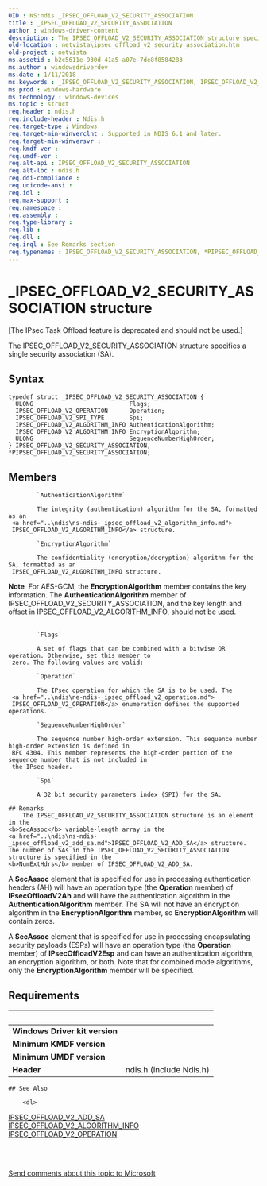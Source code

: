 ```yaml
---
UID : NS:ndis._IPSEC_OFFLOAD_V2_SECURITY_ASSOCIATION
title : _IPSEC_OFFLOAD_V2_SECURITY_ASSOCIATION
author : windows-driver-content
description : The IPSEC_OFFLOAD_V2_SECURITY_ASSOCIATION structure specifies a single security association (SA).
old-location : netvista\ipsec_offload_v2_security_association.htm
old-project : netvista
ms.assetid : b2c5611e-930d-41a5-a07e-7de8f8584283
ms.author : windowsdriverdev
ms.date : 1/11/2018
ms.keywords : _IPSEC_OFFLOAD_V2_SECURITY_ASSOCIATION, IPSEC_OFFLOAD_V2_SECURITY_ASSOCIATION, *PIPSEC_OFFLOAD_V2_SECURITY_ASSOCIATION
ms.prod : windows-hardware
ms.technology : windows-devices
ms.topic : struct
req.header : ndis.h
req.include-header : Ndis.h
req.target-type : Windows
req.target-min-winverclnt : Supported in NDIS 6.1 and later.
req.target-min-winversvr : 
req.kmdf-ver : 
req.umdf-ver : 
req.alt-api : IPSEC_OFFLOAD_V2_SECURITY_ASSOCIATION
req.alt-loc : ndis.h
req.ddi-compliance : 
req.unicode-ansi : 
req.idl : 
req.max-support : 
req.namespace : 
req.assembly : 
req.type-library : 
req.lib : 
req.dll : 
req.irql : See Remarks section
req.typenames : IPSEC_OFFLOAD_V2_SECURITY_ASSOCIATION, *PIPSEC_OFFLOAD_V2_SECURITY_ASSOCIATION
---
```


# _IPSEC_OFFLOAD_V2_SECURITY_ASSOCIATION structure
<p class="CCE_Message">[The IPsec Task Offload feature is deprecated and should not be used.]

The IPSEC_OFFLOAD_V2_SECURITY_ASSOCIATION structure specifies a single security association
  (SA).

## Syntax
````
typedef struct _IPSEC_OFFLOAD_V2_SECURITY_ASSOCIATION {
  ULONG                           Flags;
  IPSEC_OFFLOAD_V2_OPERATION      Operation;
  IPSEC_OFFLOAD_V2_SPI_TYPE       Spi;
  IPSEC_OFFLOAD_V2_ALGORITHM_INFO AuthenticationAlgorithm;
  IPSEC_OFFLOAD_V2_ALGORITHM_INFO EncryptionAlgorithm;
  ULONG                           SequenceNumberHighOrder;
} IPSEC_OFFLOAD_V2_SECURITY_ASSOCIATION, *PIPSEC_OFFLOAD_V2_SECURITY_ASSOCIATION;
````

## Members

        
            `AuthenticationAlgorithm`

            The integrity (authentication) algorithm for the SA, formatted as an 
     <a href="..\ndis\ns-ndis-_ipsec_offload_v2_algorithm_info.md">
     IPSEC_OFFLOAD_V2_ALGORITHM_INFO</a> structure.
        
            `EncryptionAlgorithm`

            The confidentiality (encryption/decryption) algorithm for the SA, formatted as an
     IPSEC_OFFLOAD_V2_ALGORITHM_INFO structure. 
     

<div class="alert"><b>Note</b>  For AES-GCM, the 
     <b>EncryptionAlgorithm</b> member contains the key information. The 
     <b>AuthenticationAlgorithm</b> member of IPSEC_OFFLOAD_V2_SECURITY_ASSOCIATION, and the key length and
     offset in IPSEC_OFFLOAD_V2_ALGORITHM_INFO, should not be used.</div>
<div> </div>
        
            `Flags`

            A set of flags that can be combined with a bitwise OR operation. Otherwise, set this member to
     zero. The following values are valid:
        
            `Operation`

            The IPsec operation for which the SA is to be used. The 
     <a href="..\ndis\ne-ndis-_ipsec_offload_v2_operation.md">
     IPSEC_OFFLOAD_V2_OPERATION</a> enumeration defines the supported operations.
        
            `SequenceNumberHighOrder`

            The sequence number high-order extension. This sequence number high-order extension is defined in
     RFC 4304. This member represents the high-order portion of the sequence number that is not included in
     the IPsec header.
        
            `Spi`

            A 32 bit security parameters index (SPI) for the SA.

    ## Remarks
        The IPSEC_OFFLOAD_V2_SECURITY_ASSOCIATION structure is an element in the 
    <b>SecAssoc</b> variable-length array in the 
    <a href="..\ndis\ns-ndis-_ipsec_offload_v2_add_sa.md">IPSEC_OFFLOAD_V2_ADD_SA</a> structure.
    The number of SAs in the IPSEC_OFFLOAD_V2_SECURITY_ASSOCIATION structure is specified in the 
    <b>NumExtHdrs</b> member of IPSEC_OFFLOAD_V2_ADD_SA.

A 
    <b>SecAssoc</b> element that is specified for use in processing authentication headers (AH) will have an
    operation type (the 
    <b>Operation</b> member) of 
    <b>IPsecOffloadV2Ah</b> and will have the authentication algorithm in the 
    <b>AuthenticationAlgorithm</b> member. The SA will not have an encryption algorithm in the 
    <b>EncryptionAlgorithm</b> member, so 
    <b>EncryptionAlgorithm</b> will contain zeros.

A 
    <b>SecAssoc</b> element that is specified for use in processing encapsulating security payloads (ESPs)
    will have an operation type (the 
    <b>Operation</b> member) of 
    <b>IPsecOffloadV2Esp</b> and can have an authentication algorithm, an encryption algorithm, or both. Note
    that for combined mode algorithms, only the 
    <b>EncryptionAlgorithm</b> member will be specified.

## Requirements
| &nbsp; | &nbsp; |
| ---- |:---- |
| **Windows Driver kit version** |  |
| **Minimum KMDF version** |  |
| **Minimum UMDF version** |  |
| **Header** | ndis.h (include Ndis.h) |

    ## See Also

        <dl>
<dt>
<a href="..\ndis\ns-ndis-_ipsec_offload_v2_add_sa.md">IPSEC_OFFLOAD_V2_ADD_SA</a>
</dt>
<dt>
<a href="..\ndis\ns-ndis-_ipsec_offload_v2_algorithm_info.md">
   IPSEC_OFFLOAD_V2_ALGORITHM_INFO</a>
</dt>
<dt>
<a href="..\ndis\ne-ndis-_ipsec_offload_v2_operation.md">IPSEC_OFFLOAD_V2_OPERATION</a>
</dt>
</dl>
 

 

<a href="mailto:wsddocfb@microsoft.com?subject=Documentation%20feedback [netvista\netvista]:%20IPSEC_OFFLOAD_V2_SECURITY_ASSOCIATION structure%20 RELEASE:%20(1/11/2018)&amp;body=%0A%0APRIVACY STATEMENT%0A%0AWe use your feedback to improve the documentation. We don't use your email address for any other purpose, and we'll remove your email address from our system after the issue that you're reporting is fixed. While we're working to fix this issue, we might send you an email message to ask for more info. Later, we might also send you an email message to let you know that we've addressed your feedback.%0A%0AFor more info about Microsoft's privacy policy, see http://privacy.microsoft.com/en-us/default.aspx." title="Send comments about this topic to Microsoft">Send comments about this topic to Microsoft</a>